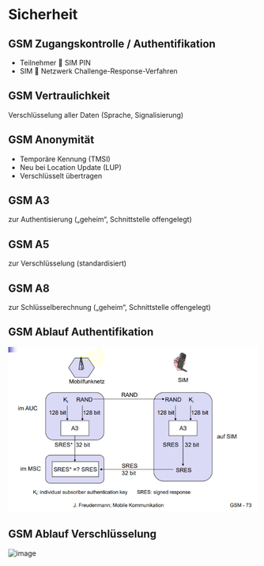 # Sicherheit

## GSM Zugangskontrolle / Authentifikation

- Teilnehmer  SIM PIN
- SIM  Netzwerk Challenge-Response-Verfahren

## GSM Vertraulichkeit

Verschlüsselung aller Daten (Sprache, Signalisierung)

## GSM Anonymität

- Temporäre Kennung (TMSI)
- Neu bei Location Update (LUP)
- Verschlüsselt übertragen

## GSM A3

 zur Authentisierung („geheim“, Schnittstelle offengelegt)

## GSM A5

zur Verschlüsselung (standardisiert)

## GSM A8

 zur Schlüsselberechnung („geheim“, Schnittstelle offengelegt)

## GSM Ablauf Authentifikation

![image](../assets/AblaufAuth.png)

## GSM Ablauf Verschlüsselung

![image](../assets/AblaufVerschl%C3%BCsselung.png)
